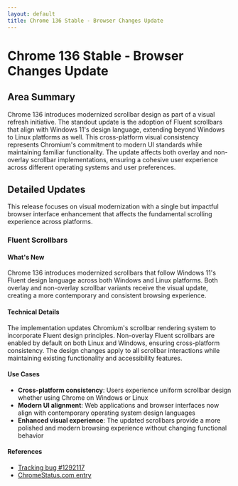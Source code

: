 ```yaml
---
layout: default
title: Chrome 136 Stable - Browser Changes Update
---
```


# Chrome 136 Stable - Browser Changes Update

## Area Summary

Chrome 136 introduces modernized scrollbar design as part of a visual refresh initiative. The standout update is the adoption of Fluent scrollbars that align with Windows 11's design language, extending beyond Windows to Linux platforms as well. This cross-platform visual consistency represents Chromium's commitment to modern UI standards while maintaining familiar functionality. The update affects both overlay and non-overlay scrollbar implementations, ensuring a cohesive user experience across different operating systems and user preferences.

## Detailed Updates

This release focuses on visual modernization with a single but impactful browser interface enhancement that affects the fundamental scrolling experience across platforms.

### Fluent Scrollbars

#### What's New
Chrome 136 introduces modernized scrollbars that follow Windows 11's Fluent design language across both Windows and Linux platforms. Both overlay and non-overlay scrollbar variants receive the visual update, creating a more contemporary and consistent browsing experience.

#### Technical Details
The implementation updates Chromium's scrollbar rendering system to incorporate Fluent design principles. Non-overlay Fluent scrollbars are enabled by default on both Linux and Windows, ensuring cross-platform consistency. The design changes apply to all scrollbar interactions while maintaining existing functionality and accessibility features.

#### Use Cases
- **Cross-platform consistency**: Users experience uniform scrollbar design whether using Chrome on Windows or Linux
- **Modern UI alignment**: Web applications and browser interfaces now align with contemporary operating system design languages
- **Enhanced visual experience**: The updated scrollbars provide a more polished and modern browsing experience without changing functional behavior

#### References
- [Tracking bug #1292117](https://bugs.chromium.org/p/chromium/issues/detail?id=1292117)
- [ChromeStatus.com entry](https://chromestatus.com/feature/5023688844812288)